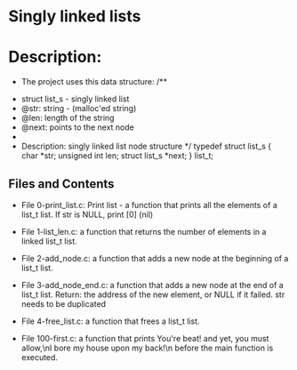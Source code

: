 # Singly linked lists

# Description:
- The project uses this data structure:
/**
 * struct list_s - singly linked list
 * @str: string - (malloc'ed string)
 * @len: length of the string
 * @next: points to the next node
 *
 * Description: singly linked list node structure
 */
typedef struct list_s
{
    char *str;
    unsigned int len;
    struct list_s *next;
} list_t;

## Files and Contents
- File 0-print_list.c: Print list - a function that prints all the elements of a list_t list. If str is NULL, print [0] (nil)

- File 1-list_len.c: a function that returns the number of elements in a linked list_t list.

- File 2-add_node.c: a function that adds a new node at the beginning of a list_t list.

- File 3-add_node_end.c: a function that adds a new node at the end of a list_t list. Return: the address of the new element, or NULL if it failed. str needs to be duplicated

- File 4-free_list.c: a function that frees a list_t list.

- File 100-first.c: a function that prints You're beat! and yet, you must allow,\nI bore my house upon my back!\n before the main function is executed.

